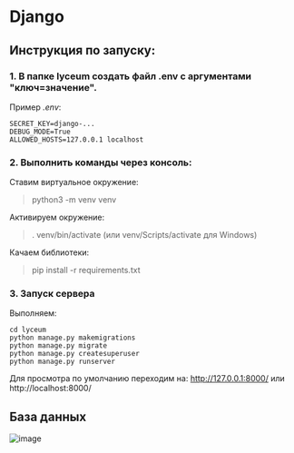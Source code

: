 # Django
## Инструкция по запуску:
### 1. В папке lyceum создать файл .env с аргументами "ключ=значение". </br>
Пример _.env_:
```
SECRET_KEY=django-...
DEBUG_MODE=True
ALLOWED_HOSTS=127.0.0.1 localhost
```
### 2. Выполнить команды через консоль:
Ставим виртуальное окружение:

> python3 -m venv venv </br>

Активируем окружение:
> . venv/bin/activate (или venv/Scripts/activate для Windows) </br>

Качаем библиотеки:
> pip install -r requirements.txt </br>

### 3. Запуск сервера
Выполняем:
```
cd lyceum
python manage.py makemigrations
python manage.py migrate
python manage.py createsuperuser
python manage.py runserver
```
Для просмотра по умолчанию переходим на: http://127.0.0.1:8000/ или http://localhost:8000/
## База данных

![image](https://user-images.githubusercontent.com/56339316/204703954-f48cc8a5-c999-4720-9b03-3a83c6ebce4a.png)
